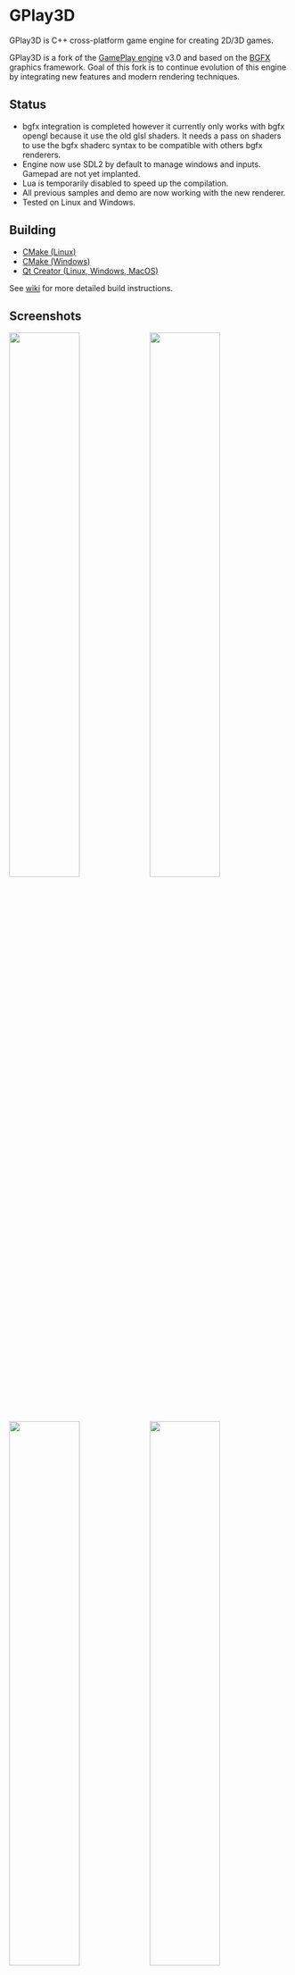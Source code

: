 # GPlay3D
GPlay3D is C++ cross-platform game engine for creating 2D/3D games.

GPlay3D is a fork of the [GamePlay engine](http://www.gameplay3d.io/) v3.0 and based on the [BGFX](https://github.com/bkaradzic/bgfx) graphics framework. Goal of this fork is to continue evolution of this engine by integrating new features and modern rendering techniques.


## Status
- bgfx integration is completed however it currently only works with bgfx opengl because it use the old glsl shaders. It needs a pass on shaders to use the bgfx shaderc syntax to be compatible with others bgfx renderers. 
- Engine now use SDL2 by default to manage windows and inputs. Gamepad are not yet implanted.
- Lua is temporarily disabled to speed up the compilation.
- All previous samples and demo are now working with the new renderer.
- Tested on Linux and Windows.


## Building
* [CMake (Linux)](https://github.com/fredakilla/GPlay3D/wiki/CMake-Linux-Setup)
* [CMake (Windows)](https://github.com/fredakilla/GPlay3D/wiki/CMake-Windows-Setup)
* [Qt Creator (Linux, Windows, MacOS)](https://github.com/fredakilla/GPlay3D/wiki/QtCreator-Setup)

See [wiki](https://github.com/fredakilla/GPlay3D/wiki) for more detailed build instructions.


## Screenshots
<img src="https://i.imgur.com/u3arwg3.png" width="50%" height="%"><img src="https://i.imgur.com/JNNVlAo.jpg" width="50%" height="%">
<img src="https://i.imgur.com/0ei9Y28.png" width="50%" height="%"><img src="https://i.imgur.com/mXvz27x.jpg" width="50%" height="%">
<img src="https://i.imgur.com/nRpTNIm.jpg" width="50%" height="%"><img src="https://i.imgur.com/SDIgTkt.png" width="50%" height="%">


## Features
- BGFX based rendering system.
- Scene graph system with support for lights, cameras, audio, physics, and drawables.
- Declarative scene, animation, particles and material bindings.
- Material system with built-in shader library (forward rendering).
- Post-processing.
- Physics using Bullet.
- Particle effects with built-in particle system or SPARK engine system.
- Height map based terrains with multiple surface layers and LOD.
- Easy-to-use sprite, tileset and text rendering.
- Declarative UI system supporing 2D/3D theme-able user interfaces.
- Nice, customizable and complete built-in 2D GUI, with buttons, lists, edit boxes, layout...
- ImGui GUI support.
- File watcher system for hot reloading (shaders, scripts...)
- Fully extensible animation system with skeletal character animation.
- Complete 3D audio system with WAV and OGG support.
- AI agent, state machine and messaging.
- Event messaging system.
- Full vector math library with 2D/3D math and visibility culling.
- Mouse, keyboard, touch, gestures and gamepad support.
- Lua script bindings and user binding generator tool.
- Binary encoding tool for creating optimized asset bundles for TTF fonts and 3D FBX assets.
- Documented using doxygen.
- Image supported format (DDS, KTX, PVR, JPG, PNG, TGA, BMP, PSD, GIF, HDR, PIC)
- 3D model supported format (FBX)

## Todo
- Add assimp library to support new 3D file formats
- Deferred rendering.
- Shadow mapping.
- Editor.
